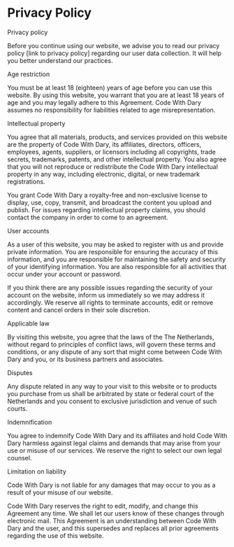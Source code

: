 # Privacy Policy

Privacy policy

Before you continue using our website, we advise you to read our privacy policy [link to privacy policy] regarding our user data collection. It will help you better understand our practices.

Age restriction

You must be at least 18 (eighteen) years of age before you can use this website. By using this website, you warrant that you are at least 18 years of age and you may legally adhere to this Agreement. Code With Dary assumes no responsibility for liabilities related to age misrepresentation.

Intellectual property

You agree that all materials, products, and services provided on this website are the property of Code With Dary, its affiliates, directors, officers, employees, agents, suppliers, or licensors including all copyrights, trade secrets, trademarks, patents, and other intellectual property. You also agree that you will not reproduce or redistribute the Code With Dary intellectual property in any way, including electronic, digital, or new trademark registrations.

You grant Code With Dary a royalty-free and non-exclusive license to display, use, copy, transmit, and broadcast the content you upload and publish. For issues regarding intellectual property claims, you should contact the company in order to come to an agreement.

User accounts

As a user of this website, you may be asked to register with us and provide private information. You are responsible for ensuring the accuracy of this information, and you are responsible for maintaining the safety and security of your identifying information. You are also responsible for all activities that occur under your account or password.

If you think there are any possible issues regarding the security of your account on the website, inform us immediately so we may address it accordingly. We reserve all rights to terminate accounts, edit or remove content and cancel orders in their sole discretion.

Applicable law

By visiting this website, you agree that the laws of the The Netherlands, without regard to principles of conflict laws, will govern these terms and conditions, or any dispute of any sort that might come between Code With Dary and you, or its business partners and associates.

Disputes

Any dispute related in any way to your visit to this website or to products you purchase from us shall be arbitrated by state or federal court of the Netherlands and you consent to exclusive jurisdiction and venue of such courts.

Indemnification

You agree to indemnify Code With Dary and its affiliates and hold Code With Dary harmless against legal claims and demands that may arise from your use or misuse of our services. We reserve the right to select our own legal counsel.

Limitation on liability

Code With Dary is not liable for any damages that may occur to you as a result of your misuse of our website.

Code With Dary reserves the right to edit, modify, and change this Agreement any time. We shall let our users know of these changes through electronic mail. This Agreement is an understanding between Code With Dary and the user, and this supersedes and replaces all prior agreements regarding the use of this website.

